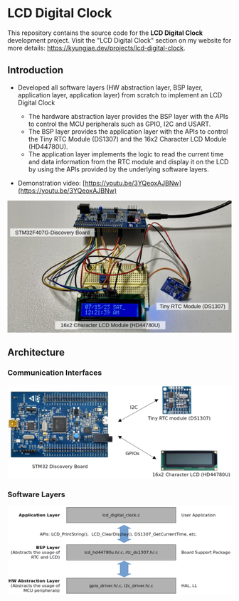 # LCD Digital Clock



This repository contains the source code for the **LCD Digital Clock** development project. Visit the "LCD Digital Clock" section on my website for more details: https://kyungjae.dev/projects/lcd-digital-clock.



## Introduction

* Developed all software layers (HW abstraction layer, BSP layer, application layer, application layer) from scratch to implement an LCD Digital Clock
  * The hardware abstraction layer provides the BSP layer with the APIs to control the MCU peripherals such as GPIO, I2C and USART.
  * The BSP layer provides the application layer with the APIs to control the Tiny RTC Module (DS1307) and the 16x2 Character LCD Module (HD44780U).
  * The application layer implements the logic to read the current time and data information from the RTC module and display it on the LCD by using the APIs provided by the underlying software layers.

* Demonstration video: [https://youtu.be/3YQeoxAJBNw](https://youtu.be/3YQeoxAJBNw)



<img src="./img/lcd-digital-clock-thumbnail.png" alt="lcd-digital-clock-thumbnail" width="750">





## Architecture

### Communication Interfaces



<img src="./img/lcd-digital-clock-communication-interfaces.png" alt="lcd-digital-clock-communication-interfaces" width="750">



### Software Layers



<img src="./img/lcd-digital-clock-software-layers.png" alt="lcd-digital-clock-software-layers" width="850">

